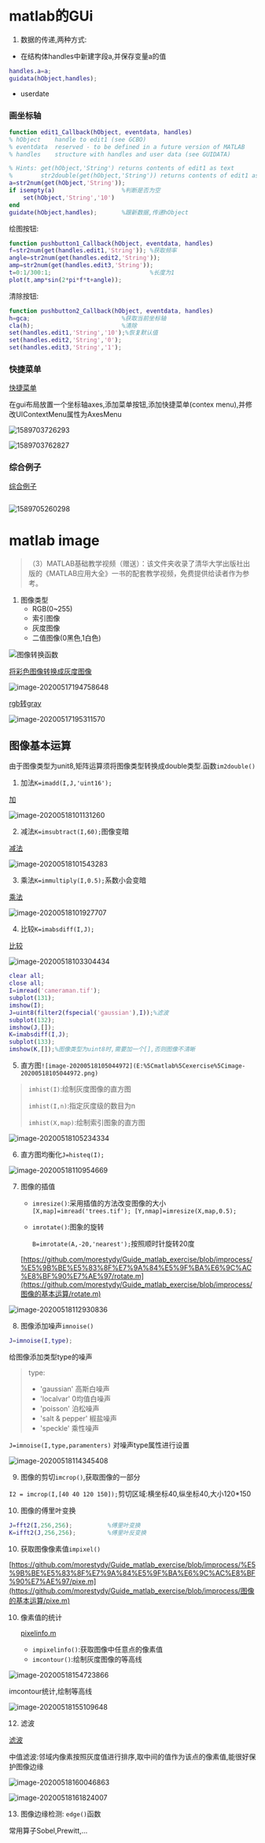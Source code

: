 # matlab的GUi

1. 数据的传递,两种方式:

+ 在结构体handles中新建字段a,并保存变量a的值

```matlab
handles.a=a;
guidata(hObject,handles);
```

 + userdate

   



### 画坐标轴

```matlab
function edit1_Callback(hObject, eventdata, handles)
% hObject    handle to edit1 (see GCBO)
% eventdata  reserved - to be defined in a future version of MATLAB
% handles    structure with handles and user data (see GUIDATA)

% Hints: get(hObject,'String') returns contents of edit1 as text
%        str2double(get(hObject,'String')) returns contents of edit1 as a double
a=str2num(get(hObject,'String')); 
if isempty(a)					%判断是否为空
    set(hObject,'String','10')
end
guidate(hObject,handles);		%跟新数据,传递hObject
```

绘图按钮:

```matlab
function pushbutton1_Callback(hObject, eventdata, handles)
f=str2num(get(handles.edit1,'String'));	%获取频率
angle=str2num(get(handles.edit2,'String'));
amp=str2num(get(handles.edit3,'String'));
t=0:1/300:1;							%长度为1
plot(t,amp*sin(2*pi*f*t+angle));
```

清除按钮:

```matlab
function pushbutton2_Callback(hObject, eventdata, handles)
h=gca;							%获取当前坐标轴
cla(h);							%清除
set(handles.edit1,'String','10');%恢复默认值
set(handles.edit2,'String','0');
set(handles.edit3,'String','1');
```

### 快捷菜单

[快捷菜单](https://github.com/morestydy/Guide_matlab_exercise/tree/master/快捷菜单)

在gui布局放置一个坐标轴axes,添加菜单按钮,添加快捷菜单(contex menu),并修改UIContextMenu属性为AxesMenu

![1589703726293](E:%5Cmatlab%5Cexercise%5C1589703726293.png)

![1589703762827](E:%5Cmatlab%5Cexercise%5C1589703762827.png)

### 综合例子

[综合例子](https://github.com/morestydy/Guide_matlab_exercise/tree/master/综合例子)

```matlab

```

![1589705260298](E:%5Cmatlab%5Cexercise%5C1589705260298.png)

# matlab image

> ​    （3）MATLAB基础教学视频（赠送）：该文件夹收录了清华大学出版社出版的《MATLAB应用大全》一书的配套教学视频，免费提供给读者作为参考。

1. 图像类型
   + RGB(0~255)
   + 索引图像
   + 灰度图像
   + 二值图像(0黑色,1白色)

![图像转换函数](E:%5Cmatlab%5Cexercise%5CScreenshot_2020-05-17-17-56-39-430_com.miui.video.png)

[将彩色图像转换成灰度图像](https://github.com/morestydy/Guide_matlab_exercise/blob/image/image/image1.m)

![image-20200517194758648](E:%5Cmatlab%5Cexercise%5Cimage-20200517194758648.png)

[rgb转gray](https://github.com/morestydy/Guide_matlab_exercise/blob/image/image/r2g.m)

![image-20200517195311570](E:%5Cmatlab%5Cexercise%5Cimage-20200517195311570.png)



## 图像基本运算

由于图像类型为unit8,矩阵运算须将图像类型转换成double类型.函数`im2double()`

1. 加法`K=imadd(I,J,'uint16');`

[加](https://github.com/morestydy/Guide_matlab_exercise/blob/improcess/图像的基本运算/add.m)

![image-20200518101131260](E:%5Cmatlab%5Cexercise%5Cimage-20200518101131260.png)

2. 减法`K=imsubtract(I,60);`图像变暗

[减法](https://github.com/morestydy/Guide_matlab_exercise/blob/improcess/图像的基本运算/sub.m)

![image-20200518101543283](E:%5Cmatlab%5Cexercise%5Cimage-20200518101543283.png)

3. 乘法`K=immultiply(I,0.5);`系数小会变暗

[乘法](https://github.com/morestydy/Guide_matlab_exercise/blob/improcess/图像的基本运算/multi.m)

![image-20200518101927707](E:%5Cmatlab%5Cexercise%5Cimage-20200518101927707.png)

4. 比较`K=imabsdiff(I,J);`

[比较](https://github.com/morestydy/Guide_matlab_exercise/blob/improcess/图像的基本运算/diff.m)

![image-20200518103304434](E:%5Cmatlab%5Cexercise%5Cimage-20200518103304434.png)

```matlab
clear all;
close all;
I=imread('cameraman.tif');
subplot(131);
imshow(I);
J=uint8(filter2(fspecial('gaussian'),I));%滤波
subplot(132);
imshow(J,[]);
K=imabsdiff(I,J);
subplot(133);
imshow(K,[]);%图像类型为uint8时,需要加一个[],否则图像不清晰
```

5. 直方图`![image-20200518105044972](E:%5Cmatlab%5Cexercise%5Cimage-20200518105044972.png)`

> `imhist(I)`:绘制灰度图像的直方图
>
> `imhist(I,n)`:指定灰度级的数目为n
>
> `imhist(X,map)`:绘制索引图象的直方图

![image-20200518105234334](E:%5Cmatlab%5Cexercise%5Cimage-20200518105234334.png)

6. 直方图均衡化`J=histeq(I);`

![image-20200518110954669](E:%5Cmatlab%5Cexercise%5Cimage-20200518110954669.png)

7. 图像的插值

   - `imresize()`:采用插值的方法改变图像的大小`[X,map]=imread('trees.tif');
     [Y,nmap]=imresize(X,map,0.5);`

   - `imrotate()`:图象的旋转

     `B=imrotate(A,-20,'nearest');`按照顺时针旋转20度
   
   [https://github.com/morestydy/Guide_matlab_exercise/blob/improcess/%E5%9B%BE%E5%83%8F%E7%9A%84%E5%9F%BA%E6%9C%AC%E8%BF%90%E7%AE%97/rotate.m](https://github.com/morestydy/Guide_matlab_exercise/blob/improcess/图像的基本运算/rotate.m)

![image-20200518112930836](E:%5Cmatlab%5Cexercise%5Cimage-20200518112930836.png)

8. 图像添加噪声`imnoise()`

```matlab
J=imnoise(I,type);
```

给图像添加类型type的噪声

> type:
>
> + 'gaussian' 高斯白噪声
> + 'localvar' 0均值白噪声
> + 'poisson' 泊松噪声
> + 'salt & pepper' 椒盐噪声
> + 'speckle' 乘性噪声

`J=imnoise(I,type,paramenters)` 对噪声type属性进行设置

![image-20200518114345408](E:%5Cmatlab%5Cexercise%5Cimage-20200518114345408.png)

9. 图像的剪切`imcrop()`,获取图像的一部分

`I2 = imcrop(I,[40 40 120 150]);`剪切区域:横坐标40,纵坐标40,大小120*150

10. 图像的傅里叶变换



```matlab
J=fft2(I,256,256);          %傅里叶变换
K=ifft2(J,256,256);         %傅里叶反变换
```

10. 获取图像像素值`impixel()`

[https://github.com/morestydy/Guide_matlab_exercise/blob/improcess/%E5%9B%BE%E5%83%8F%E7%9A%84%E5%9F%BA%E6%9C%AC%E8%BF%90%E7%AE%97/pixe.m](https://github.com/morestydy/Guide_matlab_exercise/blob/improcess/图像的基本运算/pixe.m)

10. 像素值的统计

    [pixelinfo.m](https://github.com/morestydy/Guide_matlab_exercise/blob/improcess/图像的基本运算/pixelinfo.m)

    + `impixelinfo()`:获取图像中任意点的像素值
    + `imcontour()`:绘制灰度图像的等高线

![image-20200518154723866](E:%5Cmatlab%5Cexercise%5Cimage-20200518154723866.png)

imcontour统计,绘制等高线

![image-20200518155109648](E:%5Cmatlab%5Cexercise%5Cimage-20200518155109648.png)

12. 滤波

[滤波](https://github.com/morestydy/Guide_matlab_exercise/blob/improcess/图像的基本运算/lvbo.m)

中值滤波:邻域内像素按照灰度值进行排序,取中间的值作为该点的像素值,能很好保护图像边缘

![image-20200518160046863](E:%5Cmatlab%5Cexercise%5Cimage-20200518160046863.png)

![image-20200518161824007](E:%5Cmatlab%5Cexercise%5Cimage-20200518161824007.png)

13. 图像边缘检测: `edge()`函数

常用算子Sobel,Prewitt,...